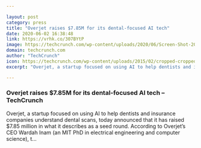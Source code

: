 ```yaml
---

layout: post
category: press
title: "Overjet raises $7.85M for its dental-focused AI tech"
date: 2020-06-02 16:38:48
link: https://vrhk.co/307BYtP
image: https://techcrunch.com/wp-content/uploads/2020/06/Screen-Shot-2020-06-02-at-10.43.56-AM.png?w=648
domain: techcrunch.com
author: "TechCrunch"
icon: https://techcrunch.com/wp-content/uploads/2015/02/cropped-cropped-favicon-gradient.png?w=180
excerpt: "Overjet, a startup focused on using AI to help dentists and insurance companies understand dental scans, today announced that it has raised $7.85 million in what it describes as a seed round. According to Overjet’s CEO Wardah Inam (an MIT PhD in electrical engineering and computer science), t…"

---
```


### Overjet raises $7.85M for its dental-focused AI tech – TechCrunch

Overjet, a startup focused on using AI to help dentists and insurance companies understand dental scans, today announced that it has raised $7.85 million in what it describes as a seed round. According to Overjet’s CEO Wardah Inam (an MIT PhD in electrical engineering and computer science), t…